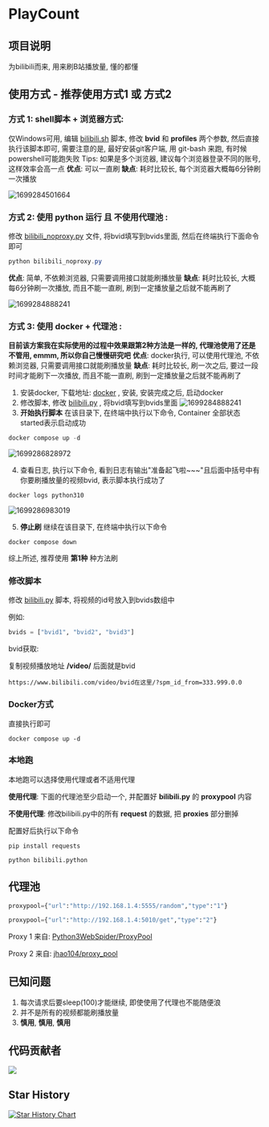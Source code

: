 # PlayCount

## 项目说明

为bilibili而来, 用来刷B站播放量, 懂的都懂

## 使用方式 - 推荐使用方式1 或 方式2

### 方式 1: shell脚本 + 浏览器方式:

仅Windows可用, 编辑 [bilibili.sh](./bilibili.sh) 脚本, 修改 **bvid** 和 **profiles** 两个参数, 然后直接执行该脚本即可, 需要注意的是, 最好安装git客户端, 用 git-bash 来跑, 有时候 powershell可能跑失败
Tips: 如果是多个浏览器, 建议每个浏览器登录不同的账号, 这样效率会高一点
**优点**: 可以一直刷
**缺点**: 耗时比较长, 每个浏览器大概每6分钟刷一次播放

![1699284501664](image/README/1699284501664.png)

### 方式 2: 使用 **python** 运行 且 **不使用代理池** :

修改 [bilibili_noproxy.py](./bilibili_noproxy.py) 文件, 将bvid填写到bvids里面, 然后在终端执行下面命令即可

```powershell
python bilibili_noproxy.py
```

**优点**: 简单, 不依赖浏览器, 只需要调用接口就能刷播放量
**缺点**: 耗时比较长, 大概每6分钟刷一次播放, 而且不能一直刷, 刷到一定播放量之后就不能再刷了

![1699284888241](image/README/1699284888241.png)

### 方式 3: 使用 **docker** + **代理池** :

**目前该方案我在实际使用的过程中效果跟第2种方法是一样的, 代理池使用了还是不管用, emmm, 所以你自己慢慢研究吧**
**优点**: docker执行, 可以使用代理池, 不依赖浏览器, 只需要调用接口就能刷播放量
**缺点**: 耗时比较长, 刷一次之后, 要过一段时间才能刷下一次播放, 而且不能一直刷, 刷到一定播放量之后就不能再刷了

1. 安装docker, 下载地址: [docker](https://www.docker.com/products/docker-desktop/) , 安装, 安装完成之后, 启动docker
2. 修改脚本, 修改 [bilibili.py](./bilibili.py) , 将bvid填写到bvids里面
   ![1699284888241](image/README/1699284888241.png)
3. **开始执行脚本**
   在该目录下, 在终端中执行以下命令, Container 全部状态 started表示启动成功

```powershell
docker compose up -d
```

![1699286828972](image/README/1699286828972.png)

4. 查看日志, 执行以下命令, 看到日志有输出"准备起飞啦~~~"且后面中括号中有你要刷播放量的视频bvid, 表示脚本执行成功了

```
docker logs python310
```

![1699286983019](image/README/1699286983019.png)

5. **停止刷**
   继续在该目录下, 在终端中执行以下命令

```
docker compose down
```

综上所述, 推荐使用 **第1种** 种方法刷

### 修改脚本

修改 [bilibili.py](./bilibili.py) 脚本, 将视频的id号放入到bvids数组中

例如:

```python
bvids = ["bvid1", "bvid2", "bvid3"]
```

bvid获取:

复制视频播放地址 **/video/** 后面就是bvid

```
https://www.bilibili.com/video/bvid在这里/?spm_id_from=333.999.0.0
```

### Docker方式

直接执行即可

```shell
docker compose up -d
```

### 本地跑

本地跑可以选择使用代理或者不适用代理

**使用代理**: 下面的代理池至少启动一个, 并配置好 **bilibili.py** 的 **proxypool** 内容

**不使用代理**: 修改bilibili.py中的所有 **request** 的数据, 把 **proxies** 部分删掉

配置好后执行以下命令

```shell
pip install requests

python bilibili.python
```

## 代理池

```python
proxypool={"url":"http://192.168.1.4:5555/random","type":"1"}

proxypool={"url":"http://192.168.1.4:5010/get","type":"2"}
```

Proxy 1 来自: [Python3WebSpider/ProxyPool](https://github.com/Python3WebSpider/ProxyPool)

Proxy 2 来自: [jhao104/proxy_pool](https://github.com/jhao104/proxy_pool)

## 已知问题

1. 每次请求后要sleep(100)才能继续, 即使使用了代理也不能随便浪
2. 并不是所有的视频都能刷播放量
3. **慎用**, **慎用**, **慎用**

## 代码贡献者

<a href="https://github.com/Ven3/playcount/graphs/contributors">
  <img src="https://contrib.rocks/image?repo=Ven3/playcount" />
</a>

## Star History

[![Star History Chart](https://api.star-history.com/svg?repos=Ven3/playcount&type=Date)](https://star-history.com/#Ven3/playcount&Date)